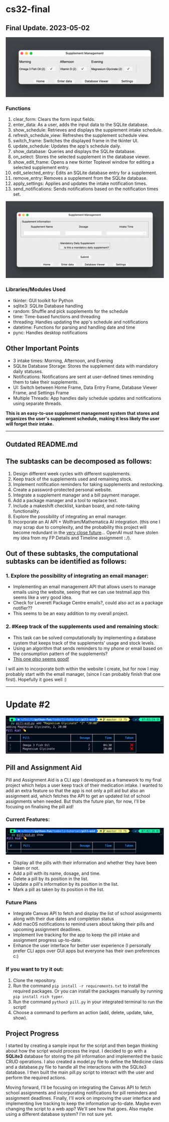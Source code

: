 # cs32-final
## Final Update. 2023-05-02

![](media/homepage.png)
### Functions
1. clear_form: Clears the form input fields.
2. enter_data: As a user, adds the input data to the SQLite database.
3. show_schedule: Retrieves and displays the supplement intake schedule.
4. refresh_schedule_view: Refreshes the supplement schedule view.
5. switch_frame: Switches the displayed frame in the tkinter UI.
6. update_schedule: Updates the app's schedule daily.
7. show_database: Queries and displays the SQLite database.
8. on_select: Stores the selected supplement in the database viewer.
9. show_edit_frame: Opens a new tkinter Toplevel window for editing a selected supplement entry.
10. edit_selected_entry: Edits an SQLite database entry for a supplement.
11. remove_entry: Removes a supplement from the SQLite database.
12. apply_settings: Applies and updates the intake notification times.
13. send_notifications: Sends notifications based on the notification times set.

![](media/input.png)

### Libraries/Modules Used
* tkinter: GUI toolkit for Python
* sqlite3: SQLite Database handling
* random: Shuffle and pick supplements for the schedule
* time: Time-based functions and threading
* threading: Handles updating the app's schedule and notifications
* datetime: Functions for parsing and handling date and time
* pync: Handles desktop notifications

## Other Important Points
* 3 intake times: Morning, Afternoon, and Evening
* SQLite Database Storage: Stores the supplement data with mandatory daily statuses.
* Notifications: Notifications are sent at user-defined times reminding them to take their supplements.
* UI: Switch between Home Frame, Data Entry Frame, Database Viewer Frame, and Settings Frame
* Multiple Threads: App handles daily schedule updates and notifications using separate threads.

**This is an easy-to-use supplement management system that stores and organizes the user's supplement schedule, making it less likely the user will forget their intake.**

---

## Outdated README.md
## The subtasks can be decomposed as follows:
1. Design different week cycles with different supplements.
2. Keep track of the supplements used and remaining stock.
3. Implement notification reminders for taking supplements and restocking.
4. Create a password-protected personal website.
5. Integrate a supplement manager and a bill payment manager.
6. Add a package manager and a tool to replace text.
7. Include a makeshift checklist, kanban board, and note-taking functionality.
8. Explore the possibility of integrating an email manager.
9. Incorporate an AI API + Wolfram/Mathematica AI integration. (this one I may scrap due to complexity, and the probability this project will become redundant in the [very close future](https://writings.stephenwolfram.com/2023/03/chatgpt-gets-its-wolfram-superpowers/)… OpenAI must have stolen my idea from my FP Details and Timeline assignment :./).

## Out of these subtasks, the computational subtasks can be identified as follows:

### 1. Explore the possibility of integrating an email manager:
   * Implementing an email management API that allows users to manage emails using the website, seeing that we can use testmail.app this seems like a very good idea.
   * Check for Leverett Package Centre emails?, could also act as a package notifier??
   * This seems to be an easy addition to my overall project.
   
### 2. #Keep track of the supplements used and remaining stock:
   * This task can be solved computationally by implementing a database system that keeps track of the supplements' usage and stock levels.
   * Using an algorithm that sends reminders to my phone or email based on the consumption pattern of the supplements? 
   * [This one _also_ seems good!](https://web.dev/push-notifications-in-all-modern-browsers/)

I will aim to incorporate both within the website I create, but for now I may probably start with the email manager, (since I can probably finish that one first). Hopefully it goes well :)

---

# Update #2

![](media/alpha.png)

## Pill and Assignment Aid 

 
Pill and Assignment Aid is a CLI app I developed as a framework to my final project which helps a user keep track of their medication intake. I wanted to add an extra feature so that the app is not only a pill aid but also an assignment aid, which fetches the API to get an updated list of school assignments when needed. But thats the future plan, for now, I'll be focusing on finalising the pill aid!

### Current Features:

![](media/one.png) 

* Display all the pills with their information and whether they have been taken or not.
* Add a pill with its name, dosage, and time.
* Delete a pill by its position in the list.
* Update a pill's information by its position in the list.
* Mark a pill as taken by its position in the list.


   
### Future Plans 

* Integrate Canvas API to fetch and display the list of school assignments along with their due dates and completion status
* Add macOS notifications to remind users about taking their pills and upcoming assignment deadlines.
* Implement live tracking for the app to keep the pill intake and assignment progress up-to-date.
* Enhance the user interface for better user experience (I personally prefer CLI apps over GUI apps but everyone has their own preferences c:)

### If you want to try it out:

1. Clone the repository.
2. Run the command `pip install -r requirements.txt` to install the required packages. Or you can install the packages manually by running `pip install rich typer`.
3. Run the command `python3 pill.py` in your integrated terminal to run the script!
4. Choose a command to perform an action (add, delete, update, take, show). 

## Project Progress 
 
I started by creating a sample input for the script and then began thinking about how the script would process the input. I decided to go with a **SQLite3** database for storing the pill information and implemented the basic CRUD operations. I also created a model.py file to define the Medicine class and a database.py file to handle all the interactions with the SQLite3 database. I then built the main pill.py script to interact with the user and perform the required actions. 

Moving forward, I'll be focusing on integrating the Canvas API to fetch school assignments and incorporating notifications for pill reminders and assignment deadlines. Finally, I'll work on improving the user interface and implementing live tracking to keep the information up-to-date. Maybe even changing the script to a web app? We'll see how that goes. Also maybe using a different database system? I'm not sure yet.